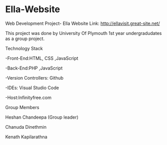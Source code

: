 # Ella-Website
Web Development Project- Ella
Website Link: http://ellavisit.great-site.net/

This project was done by University Of Plymouth 1st year undergradudates as a group project.




Technology Stack

-Front-End:HTML, CSS ,JavaScript

-Back-End:PHP ,JavaScript

-Version Controllers: Github

-IDEs: Visual Studio Code

-Host:Infinityfree.com



Group Members

Heshan Chandeepa (Group leader)

Chanuda Dinethmin

Kenath Kapilarathna
